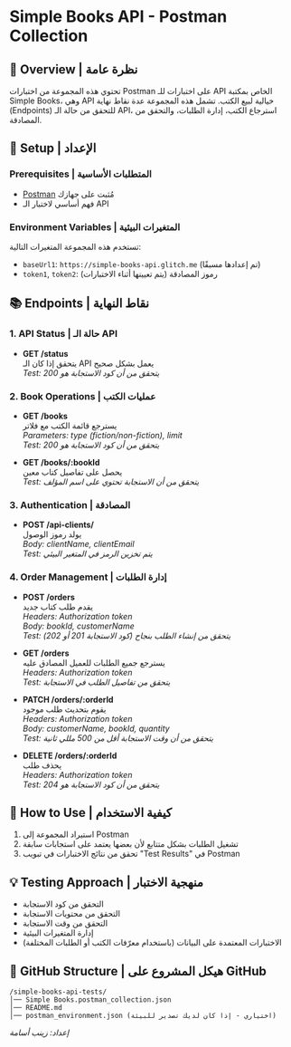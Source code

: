 
# Simple Books API - Postman Collection

## 📝 Overview | نظرة عامة
تحتوي هذه المجموعة من اختبارات Postman على اختبارات للـ API الخاص بمكتبة Simple Books، وهي API خيالية لبيع الكتب. تشمل هذه المجموعة عدة نقاط نهاية (Endpoints) للتحقق من حالة الـ API، استرجاع الكتب، إدارة الطلبات، والتحقق من المصادقة.

## 🔧 Setup | الإعداد

### Prerequisites | المتطلبات الأساسية
- [Postman](https://www.postman.com/downloads/) مُثبت على جهازك
- فهم أساسي لاختبار الـ API

### Environment Variables | المتغيرات البيئية
تستخدم هذه المجموعة المتغيرات التالية:
- `baseUrl1`: `https://simple-books-api.glitch.me` (تم إعدادها مسبقًا)
- `token1`, `token2`: رموز المصادقة (يتم تعيينها أثناء الاختبارات)

## 📚 Endpoints | نقاط النهاية

### 1. API Status | حالة الـ API
- **GET /status**  
  يتحقق إذا كان الـ API يعمل بشكل صحيح  
  *Test: يتحقق من أن كود الاستجابة هو 200*

### 2. Book Operations | عمليات الكتب
- **GET /books**  
  يسترجع قائمة الكتب مع فلاتر  
  *Parameters: type (fiction/non-fiction), limit*  
  *Test: يتحقق من أن كود الاستجابة هو 200*

- **GET /books/:bookId**  
  يحصل على تفاصيل كتاب معين  
  *Test: يتحقق من أن الاستجابة تحتوي على اسم المؤلف*

### 3. Authentication | المصادقة
- **POST /api-clients/**  
  يولد رموز الوصول  
  *Body: clientName, clientEmail*  
  *Test: يتم تخزين الرمز في المتغير البيئي*

### 4. Order Management | إدارة الطلبات
- **POST /orders**  
  يقدم طلب كتاب جديد  
  *Headers: Authorization token*  
  *Body: bookId, customerName*  
  *Test: يتحقق من إنشاء الطلب بنجاح (كود الاستجابة 201 أو 202)*

- **GET /orders**  
  يسترجع جميع الطلبات للعميل المصادق عليه  
  *Headers: Authorization token*  
  *Test: يتحقق من تفاصيل الطلب في الاستجابة*

- **PATCH /orders/:orderId**  
  يقوم بتحديث طلب موجود  
  *Headers: Authorization token*  
  *Body: customerName, bookId, quantity*  
  *Test: يتحقق من أن وقت الاستجابة أقل من 500 مللي ثانية*

- **DELETE /orders/:orderId**  
  يحذف طلب  
  *Headers: Authorization token*  
  *Test: يتحقق من أن كود الاستجابة هو 204*

## 🚀 How to Use | كيفية الاستخدام
1. استيراد المجموعة إلى Postman
2. تشغيل الطلبات بشكل متتابع لأن بعضها يعتمد على استجابات سابقة
3. تحقق من نتائج الاختبارات في تبويب "Test Results" في Postman

## 💡 Testing Approach | منهجية الاختبار
- التحقق من كود الاستجابة
- التحقق من محتويات الاستجابة
- التحقق من وقت الاستجابة
- إدارة المتغيرات البيئية
- الاختبارات المعتمدة على البيانات (باستخدام معرّفات الكتب أو الطلبات المختلفة)

## 📂 GitHub Structure | هيكل المشروع على GitHub
```
/simple-books-api-tests/
│── Simple Books.postman_collection.json
│── README.md
│── postman_environment.json (اختياري - إذا كان لديك تصدير للبيئة)
```



*إعداد: زينب أسامة*